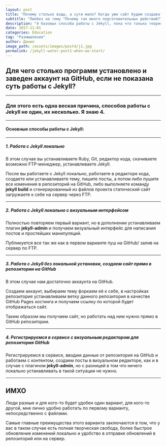 ```yaml
---
layout: post
title: "Почему столько воды, а сути мало? Когда уже сайт будем создавать?!"
subtitle: "Ликбез на тему ^Почему так много подготовительных действий?^, с места в карьер было бы просто, но для полноты картины все же нужно немного и пофилосовствовать"
description: "4 базовых способа работы с Jekyll, пока что только теория ибо упоминание этих методов имеет место быть"
date: 2017-11-01
categories: Education
tag: "Размышления"
author: Данил
image_path: /assets/images/post4/j1.jpg
permalink: /jekyll-water-post1-when-we-start/
---
```


## Для чего столько программ установлено и заведен аккаунт на GitHub, если не показана суть работы с Jekyll?

----------

### Для этого есть одна веская причина, способов работы с Jekyll не один, их несколько. Я знаю 4.

----------

#### Основные способы работы с Jekyll:

----------

##### 1. Работа с Jekyll локально

В этом случае вы устанавливаете Ruby, Git, редактор кода, скачиваете возможно FTP-менеджер, устанавливаете Jekyll.

После вы работаете с Jekyll локально, работаете в редакторе кода, создаете или устанавливаете тему, пишите посты, а потом либо пушите все изменения в репозиторий на GitHub, либо выполняете команду **jekyll build** и сгенерированный из файлов проекта статический сайт загружаете к себе на сервер через FTP.

----------

##### 2. Работа с Jekyll локально с визуальным интерфейсом

Полностью повторяем первый вариант, но в дополнении устанавливаем плагин **jekyll-admin** и получаем визуальный интерфейс для написания постов и простейших манипуляций. 

Публикуется все так же как в первом варианте пуш на GitHub/ залив на сервер по FTP.

----------

##### 3. Работа с Jekyll без локальной установки, создаем сайт прямо в репозитории на GitHub

В этом случае нам достаточно аккаунта на GitHub.

Создаем аккаунт, выбираем тему форкаем её к себе, в настройках репозитория устанавливаем ветку данного репозитория в качестве GitHub Pages хостинга и получаем ссылку по которой будет отображаться сайт.

Таким образом мы получаем сайт, но работать над ним нужно прямо в GitHub репозитории.

----------

##### 4. Регистрируемся в сервисе с визуальным редактором для репозитория GitHub

Регистрируемся в сервисе, вводим данные от репозитория на GitHub и работаем с контентом, создаем посты в визуальном редакторе, как и в случае с плагином **jekyll-admin**, но с разницей в том что ничего локально устанавливать в такой ситуации не нужно.

----------

## ИМХО

Люди разные и для кого-то будет удобен один вариант, для кого-то другой, мне лично удобно работать по первому варианту, непосредственно с файлами.

Самые главные преимущества этого варианта заключаются в том, что у вас в таком случае есть полная творческая свобода, более быстрое обновление изменений локально и удобство в отправке обновлений в репозиторий или на сервер.